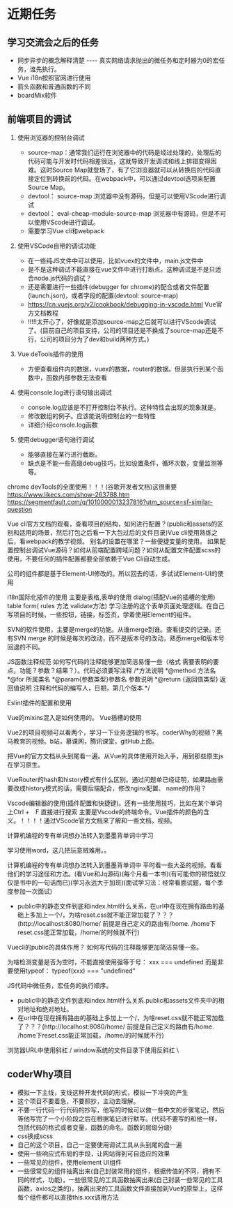 # 近期任务

## 学习交流会之后的任务

* 同步异步的概念解释清楚   ---- 真实网络请求抛出的微任务和定时器为0的宏任务，谁先执行。
* Vue i18n按照官网进行使用
* 箭头函数和普通函数的不同
* boardMix软件

## 前端项目的调试

1. 使用浏览器的控制台调试

    * source-map：通常我们运行在浏览器中的代码是经过处理的，处理后的代码可能与开发时代码相差很远，这就导致开发调试和线上排错变得困难。这时Source Map就登场了，有了它浏览器就可以从转换后的代码直接定位到转换前的代码。在webpack中，可以通过devtool选项来配置Source Map。
    * devtool： source-map  浏览器中没有源码，但是可以使用VScode进行调试
    * devtool： eval-cheap-module-source-map 浏览器中有源码，但是不可以使用VScode进行调试。
    * 需要学习Vue cli和webpack

2. 使用VSCode自带的调试功能

    * 在一些纯JS文件中可以使用，比如vuex的文件中，main.js文件中
    * 是不是这种调试不能直接在vue文件中进行打断点。这种调试是不是只适合node.js代码的调试？
    * 还是需要进行一些插件(debugger for chrome)的配合或者文件配置(launch.json)，或者字段的配置(devtool: source-map)
    * https://cn.vuejs.org/v2/cookbook/debugging-in-vscode.html Vue官方文档教程
    * !!!!!太开心了，好像就是添加source-map之后就可以进行VScode调试了。(目前自己的项目支持，公司的项目还是不换成了source-map还是不行，公司的项目分为了dev和build两种方式。)

3. Vue deTools插件的使用

    * 方便查看组件内的数据，vuex的数据，router的数据。但是执行到某个函数中，函数内部参数无法查看

4. 使用console.log进行语句输出调试

    * console.log应该是不打开控制台不执行。这种特性会出现的现象就是。
    * 修改数组的例子。应该能说明控制台的一些特性
    * 详细介绍console.log函数

5. 使用debugger语句进行调试

    * 能够直接在某行进行截断。
    * 缺点是不能一些高级debug技巧，比如设置条件，循环次数，变量监测等等。

chrome devTools的全面使用！！！(谷歌开发者文档)这很重要 https://www.likecs.com/show-263788.htm
https://segmentfault.com/q/1010000013237816?utm_source=sf-similar-question

Vue cli官方文档的观看，查看项目的结构，如何进行配置？(public和assets的区别和适用的场景，然后打包之后看一下大包过后的文件目录)Vue cli使用熟练之后，看webpack的教学视频。
别名的设置在哪里？一些便捷变量的使用。 如果配置控制台调试Vue源码？如何从前端配置跨域问题？如何从配置文件配置scss的使用，不要任何的插件配置都要全部依赖于Vue Cli自动生成。

公司的组件都是基于Element-UI修改的。所以回去的话，多试试Element-UI的使用

i18n国际化插件的使用
主要是表格,表单的使用   dialog(搭配Vue的插槽的使用) table form( rules 方法 validate方法)  学习注册的这个表单页面处理逻辑。在自己写项目的时候，一些按钮，链接，标签页，学着使用Element的组件。

SVN的软件使用，主要是merge的功能。从谁merge到谁。查看提交的记录。还有SVN merge 的时候是每次的改动，而不是版本号的改动，熟悉merge和版本号回退的不同。

JS函数注释规范
如何写代码的注释能够更加简洁易懂一些（格式 需要表明的要点，功能？参数？结果？）。代码必须要写注释
/*方法说明
 *@method 方法名
 *@for 所属类名
 *@param{参数类型}参数名 参数说明
 *@return {返回值类型} 返回值说明
 注释和代码的编写人，日期，第几个版本
*/

Eslint插件的配置和使用

Vue的mixins混入是如何使用的。
Vue插槽的使用

Vue2的项目视频可以看两个，学习一下业务逻辑的书写。coderWhy的视频？黑马教育的视频。b站，慕课网，腾讯课堂，gitHub上面。

把Vue的官方文档从头到尾看一遍。从Vue的具体使用开始入手，用到那些原生js在学习原生。

VueRouter的hash和history模式有什么区别。通过问题单已经证明，如果路由需要改成history模式的话，需要后端配合，修改nginx配置、   name的作用？

Vscode编辑器的使用(插件配置和快捷键)。还有一些使用技巧，比如在某个单词上Ctrl +　F 直接进行搜索
主要是Vscode的终端命令。Vue插件的颜色的含义。！！！！通过VScode官方文档来了解和一些文档，视频。

计算机编程的专有单词想办法转入到墨墨背单词中学习

学习使用word，这几把玩意贼难用。。

计算机编程的专有单词想办法转入到墨墨背单词中
平时看一些大圣的视频。看看他们的学习途径和方法。(看Vue和Jq源码)(每个月看一本书)(有可能你的顿悟就仅仅是书中的一句话而已)(学习永远大于加班)(面试学习法：经常看面试题，每个季度参加一次面试)

* public中的静态文件到底和index.html什么关系，在url中在现在拥有路由的基础上多加上一个/，为啥reset.css就不能正常加载了？？？(http://localhost:8080/home/    前提是自己定义的路由有/home.   /home下reset.css能正常加载，/home/的时候就不行)

Vuecli的public的具体作用？
如何写代码的注释能够更加简洁易懂一些。

为啥检测变量是否为空时，不能直接使用强等于号： xxx === undefined 而是非要使用typeof： typeof(xxx) === "undefined"

JS代码中微任务，宏任务的执行顺序。

* public中的静态文件到底和index.html什么关系.public和assets文件夹中的相对地址和绝对地址。
* 在url中在现在拥有路由的基础上多加上一个/，为啥reset.css就不能正常加载了？？？(http://localhost:8080/home/    前提是自己定义的路由有/home.   /home下reset.css能正常加载，/home/的时候就不行)

浏览器URL中使用斜杠 /   window系统的文件目录下使用反斜杠 \


## coderWhy项目

* 模拟一下主线，支线这种开发代码的形式，模拟一下冲突的产生
* 这个项目不要着急，不要照抄，主动去理解。
* 不要一行代码一行代码的抄写，他写的时候可以做一些中文的步骤笔记，然后等他写完了一个小阶段之后在根据笔记进行默写。(代码不要写的和他一样，包括代码的格式或者变量，函数的命名。函数的层级分级)
* css换成scss
* 自己的这个项目，自己一定要使用调试工具从头到尾的盘一遍
* 使用一些响应式布局的手段，让网站得到可自适应的效果
* 一些常见的组件，使用element UI组件
* 一些很常见的组件抽离出来(自己封装常用的组件，根据传值的不同，拥有不同的样式，功能)，一些很常见的工具函数抽离出来(自己封装一些常见的工具函数，axios之类的)，抽离出来的工具函数文件直接加到Vue的原型上，这样每个组件都可以直接this.xxx调用方法